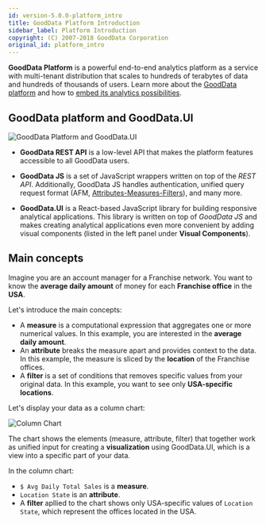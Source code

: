 ```yaml
---
id: version-5.0.0-platform_intro
title: GoodData Platform Introduction
sidebar_label: Platform Introduction
copyright: (C) 2007-2018 GoodData Corporation
original_id: platform_intro
---
```


**GoodData Platform** is a powerful end-to-end analytics platform as a service with multi-tenant distribution that scales to hundreds of terabytes of data and hundreds of thousands of users. Learn more about the [GoodData platform](https://help.gooddata.com/display/doc/GoodData+Platform+Overview) and how to [embed its analytics possibilities](https://help.gooddata.com/display/doc/GoodData+Integration+into+Your+Application).

## GoodData platform and GoodData.UI

![GoodData Platform and GoodData.UI](assets/gooddata_platform_ui.png "GoodData Platform and GoodData.UI")

* **GoodData REST API** is a low-level API that makes the platform features accessible to all GoodData users.

* **GoodData JS** is a set of JavaScript wrappers written on top of the *REST API*. Additionally, GoodData JS handles authentication, unified query request format (AFM, [Attributes-Measures-Filters](50_custom__execution.md)), and many more.

* **GoodData.UI** is a React-based JavaScript library for building responsive analytical applications. This library is written on top of *GoodData JS* and makes creating analytical applications even more convenient by adding visual components (listed in the left panel under **Visual Components**).

## Main concepts

Imagine you are an account manager for a Franchise network. You want to know the **average daily amount** of money for each **Franchise office** in the **USA**.

Let's introduce the main concepts:

* A **measure** is a computational expression that aggregates one or more numerical values. In this example, you are interested in the **average daily amount**.
* An **attribute** breaks the measure apart and provides context to the data. In this example, the measure is sliced by the **location** of the Franchise offices.
* A **filter** is a set of conditions that removes specific values from your original data. In this example, you want to see only **USA-specific locations**.

Let's display your data as a column chart:

![Column Chart](assets/intro_column_chart.png "Column Chart")

The chart shows the elements (measure, attribute, filter) that together work as unified input for creating a **visualization** using GoodData.UI, which is a view into a specific part of your data.

In the column chart:

* `$ Avg Daily Total Sales` is a **measure**.
* `Location State` is an **attribute**.
* A **filter** apllied to the chart shows only USA-specific values of `Location State`, which represent the offices located in the USA.
